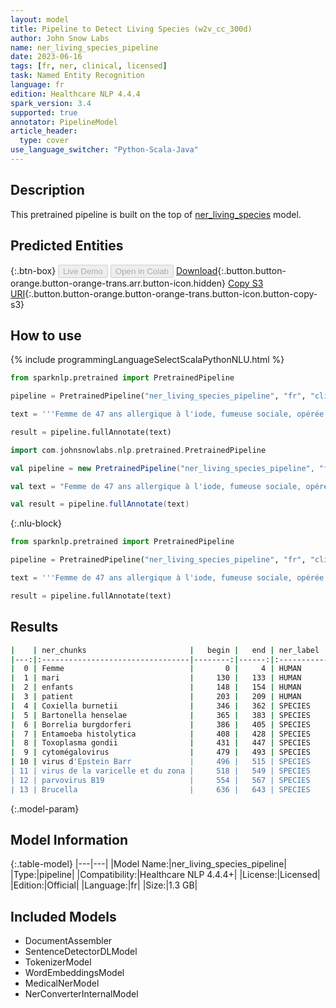 ```yaml
---
layout: model
title: Pipeline to Detect Living Species (w2v_cc_300d)
author: John Snow Labs
name: ner_living_species_pipeline
date: 2023-06-16
tags: [fr, ner, clinical, licensed]
task: Named Entity Recognition
language: fr
edition: Healthcare NLP 4.4.4
spark_version: 3.4
supported: true
annotator: PipelineModel
article_header:
  type: cover
use_language_switcher: "Python-Scala-Java"
---
```


## Description

This pretrained pipeline is built on the top of [ner_living_species](https://nlp.johnsnowlabs.com/2022/06/23/ner_living_species_fr_3_0.html) model.

## Predicted Entities



{:.btn-box}
<button class="button button-orange" disabled>Live Demo</button>
<button class="button button-orange" disabled>Open in Colab</button>
[Download](https://s3.amazonaws.com/auxdata.johnsnowlabs.com/clinical/models/ner_living_species_pipeline_fr_4.4.4_3.4_1686939710975.zip){:.button.button-orange.button-orange-trans.arr.button-icon.hidden}
[Copy S3 URI](s3://auxdata.johnsnowlabs.com/clinical/models/ner_living_species_pipeline_fr_4.4.4_3.4_1686939710975.zip){:.button.button-orange.button-orange-trans.button-icon.button-copy-s3}

## How to use

<div class="tabs-box" markdown="1">
{% include programmingLanguageSelectScalaPythonNLU.html %}

```python
from sparknlp.pretrained import PretrainedPipeline

pipeline = PretrainedPipeline("ner_living_species_pipeline", "fr", "clinical/models")

text = '''Femme de 47 ans allergique à l'iode, fumeuse sociale, opérée pour des varices, deux césariennes et un abcès fessier. Vit avec son mari et ses trois enfants, travaille comme enseignante. Initialement, le patient a eu une bonne évolution, mais au 2ème jour postopératoire, il a commencé à montrer une instabilité hémodynamique. Les sérologies pour Coxiella burnetii, Bartonella henselae, Borrelia burgdorferi, Entamoeba histolytica, Toxoplasma gondii, herpès simplex virus 1 et 2, cytomégalovirus, virus d'Epstein Barr, virus de la varicelle et du zona et parvovirus B19 étaient négatives. Cependant, un test au rose Bengale positif pour Brucella, le test de Coombs et les agglutinations étaient également positifs avec un titre de 1/40.'''

result = pipeline.fullAnnotate(text)
```
```scala
import com.johnsnowlabs.nlp.pretrained.PretrainedPipeline

val pipeline = new PretrainedPipeline("ner_living_species_pipeline", "fr", "clinical/models")

val text = "Femme de 47 ans allergique à l'iode, fumeuse sociale, opérée pour des varices, deux césariennes et un abcès fessier. Vit avec son mari et ses trois enfants, travaille comme enseignante. Initialement, le patient a eu une bonne évolution, mais au 2ème jour postopératoire, il a commencé à montrer une instabilité hémodynamique. Les sérologies pour Coxiella burnetii, Bartonella henselae, Borrelia burgdorferi, Entamoeba histolytica, Toxoplasma gondii, herpès simplex virus 1 et 2, cytomégalovirus, virus d'Epstein Barr, virus de la varicelle et du zona et parvovirus B19 étaient négatives. Cependant, un test au rose Bengale positif pour Brucella, le test de Coombs et les agglutinations étaient également positifs avec un titre de 1/40."

val result = pipeline.fullAnnotate(text)
```

{:.nlu-block}
```python
from sparknlp.pretrained import PretrainedPipeline

pipeline = PretrainedPipeline("ner_living_species_pipeline", "fr", "clinical/models")

text = '''Femme de 47 ans allergique à l'iode, fumeuse sociale, opérée pour des varices, deux césariennes et un abcès fessier. Vit avec son mari et ses trois enfants, travaille comme enseignante. Initialement, le patient a eu une bonne évolution, mais au 2ème jour postopératoire, il a commencé à montrer une instabilité hémodynamique. Les sérologies pour Coxiella burnetii, Bartonella henselae, Borrelia burgdorferi, Entamoeba histolytica, Toxoplasma gondii, herpès simplex virus 1 et 2, cytomégalovirus, virus d'Epstein Barr, virus de la varicelle et du zona et parvovirus B19 étaient négatives. Cependant, un test au rose Bengale positif pour Brucella, le test de Coombs et les agglutinations étaient également positifs avec un titre de 1/40.'''

result = pipeline.fullAnnotate(text)
```
</div>

## Results

```bash
|    | ner_chunks                       |   begin |   end | ner_label   |   confidence |
|---:|:---------------------------------|--------:|------:|:------------|-------------:|
|  0 | Femme                            |       0 |     4 | HUMAN       |     1        |
|  1 | mari                             |     130 |   133 | HUMAN       |     0.982    |
|  2 | enfants                          |     148 |   154 | HUMAN       |     0.9863   |
|  3 | patient                          |     203 |   209 | HUMAN       |     0.9989   |
|  4 | Coxiella burnetii                |     346 |   362 | SPECIES     |     0.9309   |
|  5 | Bartonella henselae              |     365 |   383 | SPECIES     |     0.99275  |
|  6 | Borrelia burgdorferi             |     386 |   405 | SPECIES     |     0.98795  |
|  7 | Entamoeba histolytica            |     408 |   428 | SPECIES     |     0.98455  |
|  8 | Toxoplasma gondii                |     431 |   447 | SPECIES     |     0.9736   |
|  9 | cytomégalovirus                  |     479 |   493 | SPECIES     |     0.9979   |
| 10 | virus d'Epstein Barr             |     496 |   515 | SPECIES     |     0.788667 |
| 11 | virus de la varicelle et du zona |     518 |   549 | SPECIES     |     0.788543 |
| 12 | parvovirus B19                   |     554 |   567 | SPECIES     |     0.9341   |
| 13 | Brucella                         |     636 |   643 | SPECIES     |     0.9993   |
```

{:.model-param}
## Model Information

{:.table-model}
|---|---|
|Model Name:|ner_living_species_pipeline|
|Type:|pipeline|
|Compatibility:|Healthcare NLP 4.4.4+|
|License:|Licensed|
|Edition:|Official|
|Language:|fr|
|Size:|1.3 GB|

## Included Models

- DocumentAssembler
- SentenceDetectorDLModel
- TokenizerModel
- WordEmbeddingsModel
- MedicalNerModel
- NerConverterInternalModel